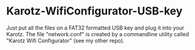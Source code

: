 # Karotz-WifiConfigurator-USB-key

Just put all the files on a FAT32 formatted USB key and plug it into your Karotz.
The file "network.conf" is created by a commandline utility called "Karotz Wifi Configurator" (see my other repo).
